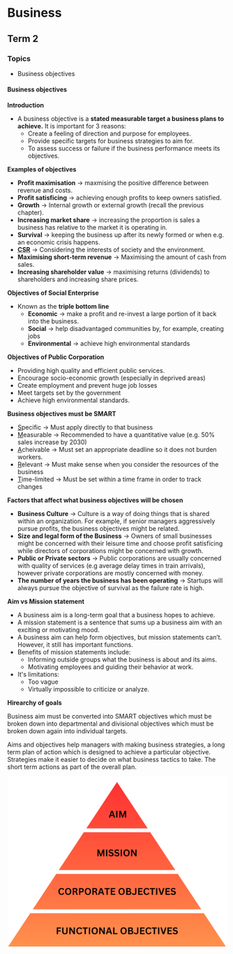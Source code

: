 <h1>Business</h1>

## Term 2

### Topics
- Business objectives

#### Business objectives
**Introduction**
- A business objective is a **stated measurable target a business plans to achieve.** It is important for 3 reasons:
    - Create a feeling of direction and purpose for employees. 
    - Provide specific targets for business strategies to aim for.
    - To assess success or failure if the business performance meets its objectives. 

**Examples of objectives**
- **Profit maximisation** &rarr; maxmising the positive difference between revenue and costs.
- **Profit satisficing** &rarr; achieving enough profits to keep owners satisfied.
- **Growth** &rarr; Internal growth or external growth (recall the previous chapter).
- **Increasing market share** &rarr; increasing the proportion is sales a business has relative to the market it is operating in.
- **Survival** &rarr; keeping the business up after its newly formed or when e.g. an economic crisis happens.
- <abbr title="Corporate Social Responsibility">**CSR**</abbr> &rarr; Considering the interests of society and the environment.
- **Maximising short-term revenue** &rarr; Maximising the amount of cash from sales.
- **Increasing shareholder value** &rarr; maximising returns (dividends) to shareholders and increasing share prices.

**Objectives of Social Enterprise**
- Known as the **triple bottom line**
    - **Economic** &rarr; make a profit and re-invest a large portion of it back into the business.
    - **Social** &rarr; help disadvantaged communities by, for example, creating jobs 
    - **Environmental** &rarr; achieve high environmental standards

**Objectives of Public Corporation**
- Providing high quality and efficient public services. 
- Encourage socio-economic growth (especially in deprived areas) 
- Create employment and prevent huge job losses 
- Meet targets set by the government 
- Achieve high environmental standards. 

**Business objectives must be SMART**
- <u>S</u>pecific &rarr; Must apply directly to that business
- <u>M</u>easurable &rarr; Recommended to have a quantitative value (e.g. 50% sales increase by 2030)
- <u>A</u>cheivable &rarr; Must set an appropriate deadline so it does not burden workers.
- <u>R</u>elevant &rarr; Must make sense when you consider the resources of the business
- <u>T</u>ime-limited &rarr; Must be set within a time frame in order to track changes

**Factors that affect what business objectives will be chosen**
- **Business Culture** &rarr; Culture is a way of doing things that is shared within an organization. For example, if senior managers aggressively pursue profits, the business objectives might be related.
- **Size and legal form of the Business** &rarr; Owners of small businesses might be concerned with their leisure time and choose profit satisficing while directors of corporations might be concerned with growth. 
- **Public or Private sectors** &rarr; Public corporations are usually concerned with quality of services (e.g average delay times in train arrivals), however private corporations are mostly concerned with money.
- **The number of years the business has been operating** &rarr; Startups will always pursue the objective of survival as the failure rate is high. 

**Aim vs Mission statement**
- A business aim is a long-term goal that a business hopes to achieve.
- A mission statement is a sentence that sums up a business aim with an exciting or motivating mood.
- A business aim can help form objectives, but mission statements can’t. However, it still has important functions.
- Benefits of mission statements include:
    - Informing outside groups what the business is about and its aims.
    - Motivating employees and guiding their behavior at work. 
- It's limitations:
    - Too vague
    - Virtually impossible to criticize or analyze.

**Hirearchy of goals**

Business aim must be converted into SMART objectives which must be broken down into departmental and divisional objectives which must be broken down again into individual targets. 

Aims and objectives help managers with making business strategies, a long term plan of action which is designed to achieve a particular objective. Strategies make it easier to decide on what business tactics to take. The short term actions as part of the overall plan. 

![Hirearchy of goals](/images/business/hirearchy%20of%20goals.png)
